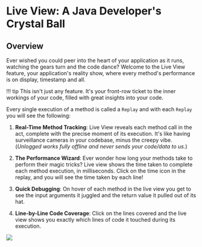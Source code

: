 # Live View: A Java Developer's Crystal Ball

## Overview

Ever wished you could peer into the heart of your application as it runs, watching the gears turn and the code dance? Welcome to the Live View feature, your application's reality show, where every method's performance is on display, timestamp and all. 

!!! tip
    This isn't just any feature. It's your front-row ticket to the inner workings of your code, filled with great insights into your code.


Every single execution of a method is called a ```Replay``` and with each ```Replay``` you will see the following:

1. **Real-Time Method Tracking**: Live View reveals each method call in the act, complete with the precise moment of its execution. It's like having surveillance cameras in your codebase, minus the creepy vibe.  (*Unlogged works fully offline and never sends your code/data to us.*)

2. **The Performance Wizard**: Ever wonder how long your methods take to perform their magic tricks? Live view shows the time taken to complete each method execution, in milliseconds. Click on the time icon in the replay, and you will see the time taken by each line!

3. **Quick Debugging**: On hover of each method in the live view you get to see the input arguments it juggled and the return value it pulled out of its hat. 

4. **Line-by-Line Code Coverage**: Click on the lines covered and the live view shows you exactly which lines of code it touched during its execution.

![](assets/images/liveview.gif)